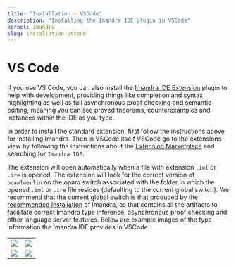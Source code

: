 ```yaml
---
title: "Installation - VSCode"
description: "Installing the Imandra IDE plugin in VSCode"
kernel: imandra
slug: installation-vscode
---
```


# VS Code

If you use VS Code, you can also install the [Imandra IDE Extension](https://marketplace.visualstudio.com/items?itemName=aestheticintegration.iml-vscode) plugin to help with development, providing things like completion and syntax highlighting as well as full asynchronous proof checking and semantic editing, meaning you can see proved theorems, counterexamples and instances within the IDE as you type. 

In order to install the standard extension, first follow the instructions above for installing Imandra. Then in VSCode itself VSCode go to the extensions view by following the instructions about the [Extension Marketplace](https://code.visualstudio.com/docs/editor/extension-gallery) and searching for `Imandra IDE`. 

The extension will open automatically when a file with extension `.iml` or `.ire` is opened. The extension will look for the correct version of `ocamlmerlin` on the opam switch associated with the folder in which the opened `.iml` or `.ire` file resides (defaulting to the current global switch). We recommend that the current global switch is that produced by the [recommended installation](Installation%20-%20Simple.md) of Imandra, as that contains all the artifacts to facilitate correct Imandra type inference, asynchronous proof checking and other language server features. Below are example images of the type information the Imandra IDE provides in VSCode.
<table style="width:100%">
<tr>
    <th><img src="https://storage.googleapis.com/imandra-assets/images/docs/ImandraVSCodeIDE1.png"></th>
    <th><img src = "https://storage.googleapis.com/imandra-assets/images/docs/ImandraVSCodeIDE2.png"></th>
</tr>
<tr>
    <td><img src="https://storage.googleapis.com/imandra-assets/images/docs/ImandraVSCodeIDE3.png"></td>
    <td><img src="https://storage.googleapis.com/imandra-assets/images/docs/ImandraVSCodeIDE4.png"></td>
</tr>
</table>
